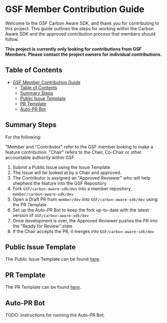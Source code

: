 # GSF Member Contribution Guide

Welcome to the GSF Carbon Aware SDK, and thank you for contributing to this project. This guide outlines the steps for working within the Carbon Aware SDK and the approved contribution process that members should follow.

**This project is currently only looking for contributions from GSF Members. Please contact the project owners for individual contributions.**

## Table of Contents

- [GSF Member Contribution Guide](#gsf-member-contribution-guide)
  - [Table of Contents](#table-of-contents)
  - [Summary Steps](#summary-steps)
  - [Public Issue Template](#public-issue-template)
  - [PR Template](#pr-template)
  - [Auto-PR Bot](#auto-pr-bot)

## Summary Steps

For the following:

"Member and "Contributor" refer to the GSF member looking to make a feature contribution.
"Chair" refers to the Chair, Co-Chair or other accountable authority within GSF.

1. Submit a Public Issue using the Issue Template
2. The Issue will be looked at by a Chair and approved.
3. The Contributor is assigned an "Approved Reviewer" who will help shepherd the feature into the GSF Repository
4. Fork `GSF/carbon-aware-sdk/dev` into a member repository, `member/carbon-aware-sdk/dev`
5. Open a Draft PR from `member/dev` into `GSF/carbon-aware-sdk/dev` using the PR Template
6. Set up the Auto-PR Bot to keep the fork up-to-date with the latest version of `GSF/carbon-aware-sdk/dev`
7. Once development is over, the Approved Reviewer pushes the PR into the "Ready for Review" state
8. If the Chair accepts the PR, it merges into `GSF/carbon-aware-sdk/dev`

## Public Issue Template

The Public Issue Template can be found [here](TEST).

## PR Template

The PR Template can be found [here](TEST).

## Auto-PR Bot

TODO: Instructions for running the Auto-PR Bot.